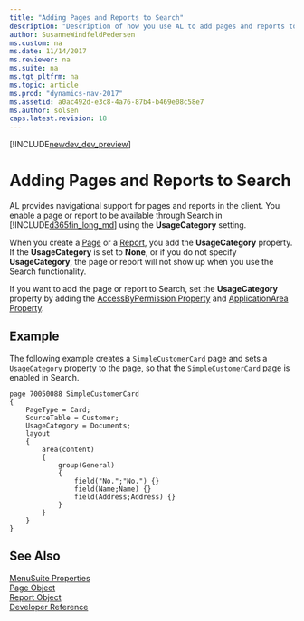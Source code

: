 ```yaml
---
title: "Adding Pages and Reports to Search"
description: "Description of how you use AL to add pages and reports to Search in the client."
author: SusanneWindfeldPedersen
ms.custom: na
ms.date: 11/14/2017
ms.reviewer: na
ms.suite: na
ms.tgt_pltfrm: na
ms.topic: article
ms.prod: "dynamics-nav-2017"
ms.assetid: a0ac492d-e3c8-4a76-87b4-b469e08c58e7
ms.author: solsen
caps.latest.revision: 18
---
```


[!INCLUDE[newdev_dev_preview](includes/newdev_dev_preview.md)]

# Adding Pages and Reports to Search
AL provides navigational support for pages and reports in the client. You enable a page or report to be available through Search in [!INCLUDE[d365fin_long_md](includes/d365fin_long_md.md)] using the **UsageCategory** setting. 

When you create a [Page](devenv-page-object.md) or a [Report](devenv-report-object.md), you add the **UsageCategory** property. If the **UsageCategory** is set to **None**, or if you do not specify **UsageCategory**, the page or report will not show up when you use the Search functionality. 

If you want to add the page or report to Search, set the **UsageCategory** property by adding the [AccessByPermission Property](properties/devenv-accessbypermission-property.md) and [ApplicationArea Property](properties/devenv-applicationarea-property.md).


## Example
The following example creates a ``SimpleCustomerCard`` page and sets a ``UsageCategory`` property to the page, so that the ``SimpleCustomerCard`` page is enabled in Search.


```
page 70050088 SimpleCustomerCard 
{ 
    PageType = Card; 
    SourceTable = Customer; 
    UsageCategory = Documents;  
    layout 
    { 
        area(content) 
        { 
            group(General) 
            { 
                field("No.";"No.") {} 
                field(Name;Name) {} 
                field(Address;Address) {} 
            } 
        } 
    } 
} 

```

## See Also
[MenuSuite Properties](properties/devenv-menusuite-properties.md)   
[Page Object](devenv-page-object.md)  
[Report Object](devenv-report-object.md)  
[Developer Reference](devenv-reference-overview.md)
